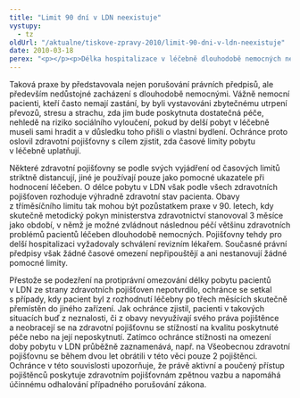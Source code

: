 ```yaml
---
title: "Limit 90 dní v LDN neexistuje"
vystupy:
  - tz
oldUrl: "/aktualne/tiskove-zpravy-2010/limit-90-dni-v-ldn-neexistuje"
date: 2010-03-18
perex: "<p></p><p>Délka hospitalizace v léčebně dlouhodobě nemocných není omezena žádným právním předpisem a řídí se pouze zdravotním stavem pacienta. Přesto se na ochránce obracejí občané s dotazy na maximální dobu hospitalizace s tím, že podle informací, které dostali, je délka pobytu v LDN omezena na dobu maximálně 3 měsíců a také v médiích ochránce zaznamenal několik případů, kdy délka pobytu v léčebně měla být po třech měsících ukončena. Zdravotní pojišťovny údajně delší pobyt neproplácejí a po třech měsících musí být pacient z léčebny propuštěn, musí si hledat jiné zařízení nebo si svůj další pobyt v léčebně musí platit. </p>"
---
```


<!-- imported from the old website -->

<p>Taková praxe by představovala nejen porušování právních předpisů, ale především nedůstojné zacházení s dlouhodobě nemocnými. Vážně nemocní pacienti, kteří často nemají zastání, by byli vystavováni zbytečnému utrpení převozů, stresu a strachu, zda jim bude poskytnuta dostatečná péče, nehledě na riziko sociálního vyloučení, pokud by delší pobyt v léčebně museli sami hradit a v důsledku toho přišli o vlastní bydlení. Ochránce proto oslovil zdravotní pojišťovny s cílem zjistit, zda časové limity pobytu v léčebně uplatňují.</p><p>Některé zdravotní pojišťovny se podle svých vyjádření od časových limitů striktně distancují, jiné je používají pouze jako pomocné ukazatele při hodnocení léčeben. O délce pobytu v LDN však podle všech zdravotních pojišťoven rozhoduje výhradně zdravotní stav pacienta. Obavy z tříměsíčního limitu tak mohou být pozůstatkem praxe v 90. letech, kdy skutečně metodický pokyn ministerstva zdravotnictví stanovoval 3 měsíce jako období, v němž je možné zvládnout následnou péčí většinu zdravotních problémů pacientů léčeben dlouhodobě nemocných. Pojišťovny tehdy pro delší hospitalizaci vyžadovaly schválení revizním lékařem. Současné právní předpisy však žádné časové omezení nepřipouštějí a ani nestanovují žádné pomocné limity. </p><p>Přestože se podezření na protiprávní omezování délky pobytu pacientů v LDN ze strany zdravotních pojišťoven nepotvrdilo, ochránce se setkal s případy, kdy pacient byl z rozhodnutí léčebny po třech měsících skutečně přemístěn do jiného zařízení. Jak ochránce zjistil, pacienti v takových situacích buď z neznalosti, či z obavy nevyužívají svého práva pojištěnce a neobracejí se na zdravotní pojišťovnu se stížností na kvalitu poskytnuté péče nebo na její neposkytnutí. Zatímco ochránce stížnosti na omezení doby pobytu v LDN průběžně zaznamenává, např. na Všeobecnou zdravotní pojišťovnu se během dvou let obrátili v této věci pouze 2 pojištěnci. Ochránce v této souvislosti upozorňuje, že právě aktivní a poučený přístup pojištěnců poskytuje zdravotním pojišťovnám zpětnou vazbu a napomáhá účinnému odhalování případného porušování zákona.</p>

